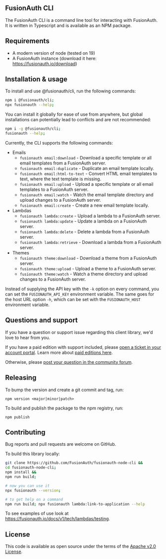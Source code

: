 ## FusionAuth CLI

The FusionAuth CLI is a command line tool for interacting with FusionAuth. It is written in Typescript and is available as an NPM package.

## Requirements

* A modern version of node (tested on 19)
* A FusionAuth instance (download it here: https://fusionauth.io/download)

## Installation & usage

To install and use @fusionauth/cli, run the following commands:
```bash
npm i @fusionauth/cli;
npx fusionauth --help;
```

You can install it globally for ease of use from anywhere, but global installations can potentially lead to conflicts and are not recommended:
```bash
npm i -g @fusionauth/cli;
fusionauth --help;
```

Currently, the CLI supports the following commands:
- Emails
  - `fusionauth email:download` - Download a specific template or all email templates from a FusionAuth server.
  - `fusionauth email:duplicate` - Duplicate an email template locally.
  - `fusionauth email:html-to-text` - Convert HTML email templates to text, where the text template is missing.
  - `fusionauth email:upload` - Upload a specific template or all email templates to a FusionAuth server.
  - `fusionauth email:watch` - Watch the email template directory and upload changes to a FusionAuth server.
  - `fusionauth email:create` - Create a new email template locally.
- Lambdas
  - `fusionauth lambda:create` - Upload a lambda to a FusionAuth server.
  - `fusionauth lambda:update` - Update a lambda on a FusionAuth server.
  - `fusionauth lambda:delete` - Delete a lambda from a FusionAuth server.
  - `fusionauth lambda:retrieve` - Download a lambda from a FusionAuth server.
- Themes
  - `fusionauth theme:download` - Download a theme from a FusionAuth server.
  - `fusionauth theme:upload` - Upload a theme to a FusionAuth server.
  - `fusionauth theme:watch` - Watch a theme directory and upload changes to a FusionAuth server.

Instead of supplying the API key with the `-k` option on every command, you can set the `FUSIONAUTH_API_KEY` environment variable.
The same goes for the host URL option `-h`, which can be set with the `FUSIONAUTH_HOST` environment variable.

## Questions and support

If you have a question or support issue regarding this client library, we'd love to hear from you.

If you have a paid edition with support included, please [open a ticket in your account portal](https://account.fusionauth.io/account/support/). Learn more about [paid editions here](https://fusionauth.io/pricing).

Otherwise, please [post your question in the community forum](https://fusionauth.io/community/forum/).

## Releasing

To bump the version and create a git commit and tag, run:

`npm version <major|minor|patch>`

To build and publish the package to the npm registry, run:

`npm publish`

## Contributing

Bug reports and pull requests are welcome on GitHub.

To build this library locally:
```bash
git clone https://github.com/FusionAuth/fusionauth-node-cli &&
cd fusionauth-node-cli;
npm install &&
npm run build;

# now you can use it
npx fusionauth --version;

# to get help on a command
npm run build; npx fusionauth lambda:link-to-application --help
```

To see examples of use look at https://fusionauth.io/docs/v1/tech/lambdas/testing.

## License

This code is available as open source under the terms of the [Apache v2.0 License](https://opensource.org/licenses/Apache-2.0).

